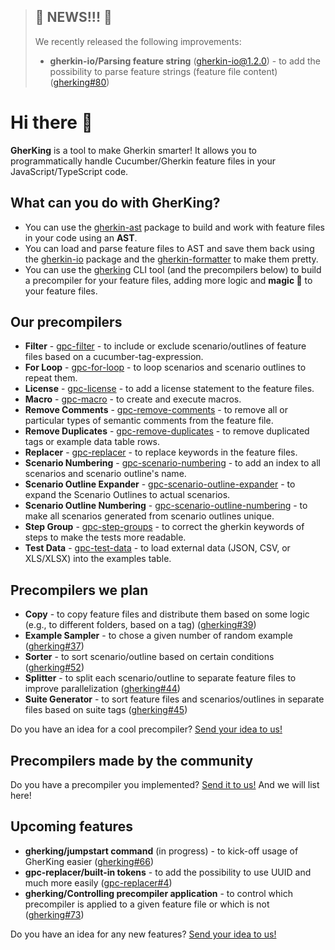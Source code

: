 > ## 🌟 NEWS!!! 🌟
>
> We recently released the following improvements:
> * **gherkin-io/Parsing feature string** (gherkin-io@1.2.0) - to add the possibility to parse feature strings (feature file content) ([gherking#80](https://github.com/gherking/gherking/issues/80))

# Hi there 👋

**GherKing** is a tool to make Gherkin smarter! It allows you to programmatically handle Cucumber/Gherkin feature files in your JavaScript/TypeScript code.

## What can you do with **GherKing**?

* You can use the [gherkin-ast](https://github.com/gherking/gherkin-ast) package to build and work with feature files in your code using an **AST**.
* You can load and parse feature files to AST and save them back using the [gherkin-io](https://github.com/gherking/gherkin-io) package and the [gherkin-formatter](https://github.com/gherking/gherkin-formatter) to make them pretty.
* You can use the [gherking](https://github.com/gherking/gherking) CLI tool (and the precompilers below) to build a precompiler for your feature files, adding more logic and **magic 🌈** to your feature files.

## Our precompilers

* **Filter** - [gpc-filter](https://github.com/gherking/gpc-filter) - to include or exclude scenario/outlines of feature files based on a cucumber-tag-expression.
* **For Loop** - [gpc-for-loop](https://github.com/gherking/gpc-for-loop) - to loop scenarios and scenario outlines to repeat them.
* **License** - [gpc-license](https://github.com/gherking/gpc-license) - to add a license statement to the feature files.
* **Macro** - [gpc-macro](https://github.com/gherking/gpc-macro) - to create and execute macros.
* **Remove Comments** - [gpc-remove-comments](https://github.com/gherking/gpc-remove-comments) - to remove all or particular types of semantic comments from the feature file.
* **Remove Duplicates** - [gpc-remove-duplicates](https://github.com/gherking/gpc-remove-duplicates) - to remove duplicated tags or example data table rows.
* **Replacer** - [gpc-replacer](https://github.com/gherking/gpc-replacer) - to replace keywords in the feature files.
* **Scenario Numbering** - [gpc-scenario-numbering](https://github.com/gherking/gpc-scenario-numbering) - to add an index to all scenarios and scenario outline's name.
* **Scenario Outline Expander** - [gpc-scenario-outline-expander](https://github.com/gherking/gpc-scenario-outline-expander) - to expand the Scenario Outlines to actual scenarios.
* **Scenario Outline Numbering** - [gpc-scenario-outline-numbering](https://github.com/gherking/gpc-scenario-outline-numbering) - to make all scenarios generated from scenario outlines unique.
* **Step Group** - [gpc-step-groups](https://github.com/gherking/gpc-step-groups) - to correct the gherkin keywords of steps to make the tests more readable.
* **Test Data** - [gpc-test-data](https://github.com/gherking/gpc-test-data) - to load external data (JSON, CSV, or XLS/XLSX) into the examples table.

## Precompilers we plan

* **Copy** - to copy feature files and distribute them based on some logic (e.g., to different folders, based on a tag) ([gherking#39](https://github.com/gherking/gherking/issues/39))
* **Example Sampler** - to chose a given number of random example ([gherking#37](https://github.com/gherking/gherking/issues/37))
* **Sorter** - to sort scenario/outline based on certain conditions ([gherking#52](https://github.com/gherking/gherking/issues/52))
* **Splitter** - to split each scenario/outline to separate feature files to improve parallelization ([gherking#44](https://github.com/gherking/gherking/issues/44))
* **Suite Generator** - to sort feature files and scenarios/outlines in separate files based on suite tags ([gherking#45](https://github.com/gherking/gherking/issues/45))

Do you have an idea for a cool precompiler? [Send your idea to us!](https://github.com/gherking/gherking/issues/new?assignees=judit-nahaj%2C+szikszail&labels=enhancement&template=precompiler-request.md&title=%5BGPC%5D+The+name+of+the+precompiler)

## Precompilers made by the community

Do you have a precompiler you implemented? [Send it to us!](https://github.com/gherking/gherking/issues/new?assignees=judit-nahaj%2C+szikszail&labels=enhancement&template=precompiler-request.md&title=%5BGPC%5D+New+OSS+precompiler) And we will list here!

## Upcoming features

* **gherking/jumpstart command** (in progress) - to kick-off usage of GherKing easier ([gherking#66](https://github.com/gherking/gherking/issues/66))
* **gpc-replacer/built-in tokens** - to add the possibility to use UUID and much more easily ([gpc-replacer#4](https://github.com/gherking/gpc-replacer/issues/4))
* **gherking/Controlling precompiler application** - to control which precompiler is applied to a given feature file or which is not ([gherking#73](https://github.com/gherking/gherking/issues/73))

Do you have an idea for any new features? [Send your idea to us!](https://github.com/gherking/gherking/issues/new?assignees=judit-nahaj%2C+szikszail&labels=enhancement&template=feature-request.md&title=%5BIMPR%5D+A+short+description%2Fname+of+the+new+feature)
